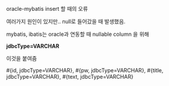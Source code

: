 oracle-mybatis insert 할 때의 오류

여러가지 원인이 있지만.. null로 들어갔을 때 발생했음.

mybatis, ibatis는 oracle과 연동할 때 nullable column 을 위해

__jdbcType=VARCHAR__

이것을 붙여줌

#{id, jdbcType=VARCHAR}, #{pw, jdbcType=VARCHAR}, #{title, jdbcType=VARCHAR}, #{text, jdbcType=VARCHAR}

